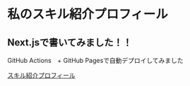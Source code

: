 # 私のスキル紹介プロフィール

## Next.jsで書いてみました！！
GitHub Actions　+ GitHub Pagesで自動デプロイしてみました

[スキル紹介プロフィール](https://ryotaroseto.github.io/)

